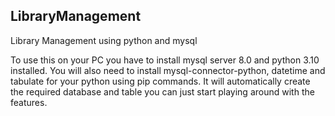 ## LibraryManagement
Library Management using python and mysql

To use this on your PC you have to install mysql server 8.0 
and python 3.10 installed. 
You will also need to install mysql-connector-python, datetime and tabulate for your python using pip commands.
It will automatically create the required database and table 
you can just start playing around with the features.

